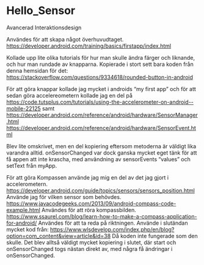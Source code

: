 # Hello_Sensor
Avancerad Interaktionsdesign



Användes för att skapa något överhuvudtaget.
https://developer.android.com/training/basics/firstapp/index.html 

Kollade upp lite olika tutorials för hur man skulle ändra färger och liknande, och hur man rundade av knapparna. Kopierade i stort sett bara koden från denna hemsidan för det:
https://stackoverflow.com/questions/9334618/rounded-button-in-android

För att göra knappar kollade jag mycket i androids “my first app” och för att sedan göra accelereometern kollade jag en del på https://code.tutsplus.com/tutorials/using-the-accelerometer-on-android--mobile-22125 samt https://developer.android.com/reference/android/hardware/SensorManager.html
https://developer.android.com/reference/android/hardware/SensorEvent.html 

Blev lite omskrivet, men en del kopiering eftersom metoderna är väldigt lika varandra alltid. 
onSensorChanged var dock ganska mycket eget tänk för att få appen att inte krascha, med användning av sensorEvents “values” och setText från myApp.

För att göra Kompassen använde jag mig en del av det jag gjort i accelerometern.
https://developer.android.com/guide/topics/sensors/sensors_position.html 
Använde jag för vilken sensor som behövdes.
https://www.javacodegeeks.com/2013/09/android-compass-code-example.html
Användes för att röra kompassbilden.
https://www.ssaurel.com/blog/learn-how-to-make-a-compass-application-for-android/
Användes för att ta reda på riktningen.
Använde i slutändan mycket kod från:
https://www.wlsdevelop.com/index.php/en/blog?option=com_content&view=article&id=38
Då koden inte fungerade som den skulle. Det blev alltså väldigt mycket kopiering i slutet, där start och onSensorChanged togs nästan direkt av, med några få ändringar i onSensorChanged.
